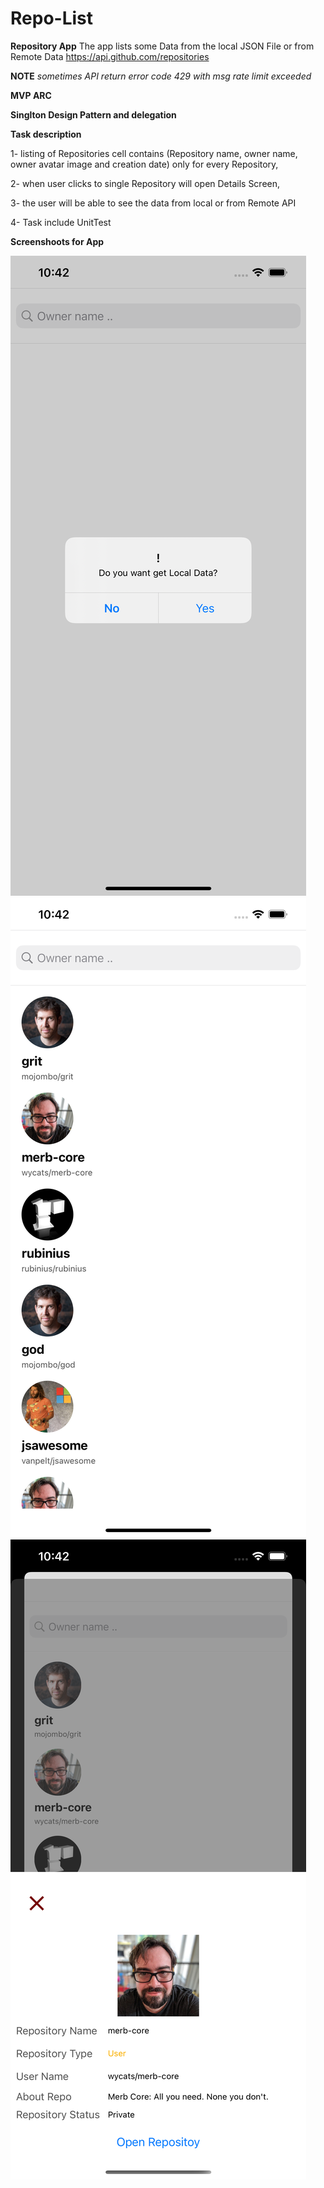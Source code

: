 # Repo-List

**Repository App**
The app lists some Data from the local JSON File or from Remote Data
https://api.github.com/repositories

**NOTE** *sometimes API return error code 429 with msg rate limit exceeded*


**MVP ARC**

**Singlton Design Pattern and delegation**

**Task description**

1- listing of Repositories cell contains (Repository name, owner name, owner avatar image and creation date) only for every Repository,

2- when user clicks to single Repository will open Details Screen,

3- the user will be able to see the data from local or from Remote API

4- Task include UnitTest 


**Screenshoots for App**

![Alt Text](/Screenshots/img1.png)
![Alt Text](/Screenshots/img2.png)
![Alt Text](/Screenshots/img3.png)

